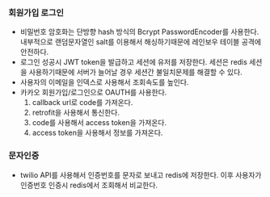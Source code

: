### 회원가입 로그인
* 비밀번호 암호화는 단방향 hash 방식의 Bcrypt PasswordEncoder를 사용한다.
내부적으로 랜덤문자열인 salt를 이용해서 해싱하기때문에 레인보우 테이블 공격에 안전하다.
* 로그인 성공시 JWT token을 발급하고 세션에 유저를 저장한다. 세션은 redis
세션을 사용하기때문에 서버가 늘어날 경우 세션간 불일치문제를 해결할 수 있다.
* 사용자의 이메일을 인덱스로 사용해서 조회속도를 높인다.
* 카카오 회원가입/로그인으로 OAUTH를 사용한다. 
  1) callback url로 code를 가져온다.
  2) retrofit을 사용해서 통신한다.
  3) code를 사용해서 access token을 가져온다.
  4) access token을 사용해서 정보를 가져온다.
  
### 문자인증
* twilio API를 사용해서 인증번호를 문자로 보내고 redis에 저장한다.
이후 사용자가 인증번호 인증시 redis에서 조회해서 비교한다.













